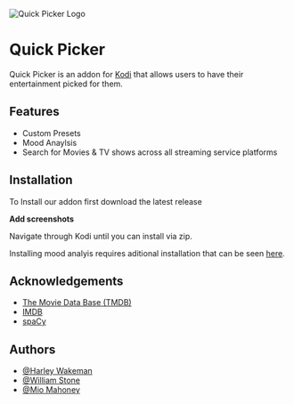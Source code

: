 
![Quick Picker Logo](https://raw.githubusercontent.com/KodiPickerProject/QuickPick/main/icon.png)


# Quick Picker

Quick Picker is an addon for [Kodi](https://github.com/xbmc) that allows users to have their entertainment picked for them.




## Features

- Custom Presets
- Mood Anaylsis
- Search for Movies & TV shows across all streaming service platforms



## Installation

To Install our addon first download the latest release


**Add screenshots**


Navigate through Kodi until you can install via zip.


Installing mood analyis requires aditional installation that can be seen [here](https://github.com/KodiPickerProject/MoodAnalysis).

    
## Acknowledgements

 - [The Movie Data Base (TMDB)](https://www.themoviedb.org/)
 - [IMDB](https://www.imdb.com/)
 - [spaCy](https://spacy.io/)


## Authors

- [@Harley Wakeman](https://www.github.com/hwakeman)
- [@William Stone](https://github.com/will-s-stone)
- [@Mio Mahoney](https://github.com/mio-mahoney)


